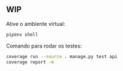 ## WIP

Ative o ambiente virtual:
```bash
pipenv shell
```

Comando para rodar os testes:
```bash
coverage run --source . manage.py test api
coverage report -m
```